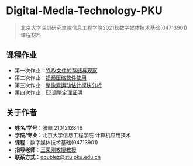 # Digital-Media-Technology-PKU
>  北京大学深圳研究生院信息工程学院2021秋数字媒体技术基础(04713901)课程材料

## 课程作业

- 第一次作业：[YUV文件的存储与观察](https://github.com/doubleZ0108/Digital-Media-Technology-PKU/tree/master/HW1-YUV)
- 第二次作业：[视频压缩软件使用](https://github.com/doubleZ0108/Digital-Media-Technology-PKU/tree/master/HW2-ITM)
- 第三次作业：[整像素运动估计模块分析](https://github.com/doubleZ0108/Digital-Media-Technology-PKU/tree/master/HW3-Motion_Estimation)
- 第四次作业：[E3调整定理证明](https://github.com/doubleZ0108/Digital-Media-Technology-PKU/tree/master/HW4-Arithmetric_Coding_E3)

## 关于作者

- **姓名/学号**：张喆 2101212846
- **学院/专业**：北京大学信息工程学院 计算机应用技术
- **课程**：数字媒体技术基础(04713901)
- **指导老师**：[王荣刚教授教授](http://www.ece.pku.edu.cn/info/1012/1090.htm)
- **联系方式**：[doublez@stu.pku.edu.cn](mailto:doublez@stu.pku.edu.cn)

